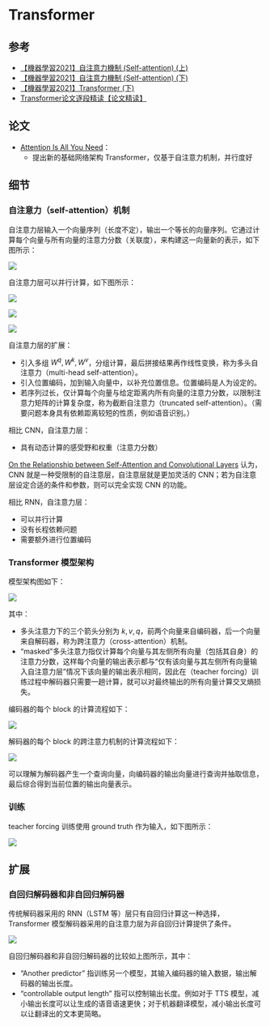 # Transformer

## 参考

* [【機器學習2021】自注意力機制 (Self-attention) (上)](https://www.youtube.com/watch?v=hYdO9CscNes&list=PLJV_el3uVTsMhtt7_Y6sgTHGHp1Vb2P2J&index=10)
* [【機器學習2021】自注意力機制 (Self-attention) (下)](https://www.youtube.com/watch?v=gmsMY5kc-zw&list=PLJV_el3uVTsMhtt7_Y6sgTHGHp1Vb2P2J&index=11)
* [【機器學習2021】Transformer (下)](https://www.youtube.com/watch?v=gmsMY5kc-zw&list=PLJV_el3uVTsMhtt7_Y6sgTHGHp1Vb2P2J&index=13)
* [Transformer论文逐段精读【论文精读】](https://www.bilibili.com/video/BV1pu411o7BE/)

## 论文

* [Attention Is All You Need](https://arxiv.org/abs/1706.03762)：
    * 提出新的基础网络架构 Transformer，仅基于自注意力机制，并行度好

## 细节

### 自注意力（self-attention）机制

自注意力层输入一个向量序列（长度不定），输出一个等长的向量序列。它通过计算每个向量与所有向量的注意力分数（关联度），来构建这一向量新的表示，如下图所示：

![](https://s2.loli.net/2023/02/05/MAZgEsKcuDXo8QW.png)

自注意力层可以并行计算，如下图所示：

![](https://s2.loli.net/2023/02/05/7z6PonJA4DUs9Ny.png)

![](https://s2.loli.net/2023/02/05/OlHMd69Rx3hDLGS.png)

![](https://s2.loli.net/2023/02/05/w8y7vAocb2XsLfQ.png)

自注意力层的扩展：

* 引入多组 $W^q,W^k,W^v$，分组计算，最后拼接结果再作线性变换，称为多头自注意力（multi-head self-attention）。
* 引入位置编码，加到输入向量中，以补充位置信息。位置编码是人为设定的。
* 若序列过长，仅计算每个向量与给定距离内所有向量的注意力分数，以限制注意力矩阵的计算复杂度，称为截断自注意力（truncated self-attention）。（需要问题本身具有依赖距离较短的性质，例如语音识别。）

相比 CNN，自注意力层：

* 具有动态计算的感受野和权重（注意力分数）

[On the Relationship between Self-Attention and Convolutional Layers](https://arxiv.org/abs/1911.03584) 认为，CNN 就是一种受限制的自注意层，自注意层就是更加灵活的 CNN；若为自注意层设定合适的条件和参数，则可以完全实现 CNN 的功能。 

相比 RNN，自注意力层：

* 可以并行计算
* 没有长程依赖问题
* 需要额外进行位置编码

### Transformer 模型架构

模型架构图如下：

![](https://s2.loli.net/2023/02/05/sWcST7DgrbIfUiw.png)

其中：

* 多头注意力下的三个箭头分别为 $k,v,q$，前两个向量来自编码器，后一个向量来自解码器，称为跨注意力（cross-attention）机制。
* “masked”多头注意力指仅计算每个向量与其左侧所有向量（包括其自身）的注意力分数，这样每个向量的输出表示都与“仅有该向量与其左侧所有向量输入自注意力层”情况下该向量的输出表示相同，因此在（teacher forcing）训练过程中解码器只需要一趟计算，就可以对最终输出的所有向量计算交叉熵损失。

编码器的每个 block 的计算流程如下：

![](https://s2.loli.net/2023/02/05/3MZIPGKck1boChv.png)

解码器的每个 block 的跨注意力机制的计算流程如下：

![](https://s2.loli.net/2023/02/06/9LDtVEjfqSxKY7N.png)

可以理解为解码器产生一个查询向量，向编码器的输出向量进行查询并抽取信息，最后综合得到当前位置的输出向量表示。

### 训练

teacher forcing 训练使用 ground truth 作为输入，如下图所示：

![](https://s2.loli.net/2023/02/06/jg9Z1YWraPehTiU.png)

## 扩展

### 自回归解码器和非自回归解码器

传统解码器采用的 RNN（LSTM 等）层只有自回归计算这一种选择，Transformer 模型解码器采用的自注意力层为非自回归计算提供了条件。

![](https://s2.loli.net/2023/02/06/vy4rHlDAhE1Cwtb.png)

自回归解码器和非自回归解码器的比较如上图所示，其中：

* “Another predictor” 指训练另一个模型，其输入编码器的输入数据，输出解码器的输出长度。
* “controllable output length” 指可以控制输出长度。例如对于 TTS 模型，减小输出长度可以让生成的语音语速更快；对于机器翻译模型，减小输出长度可以让翻译出的文本更简略。
